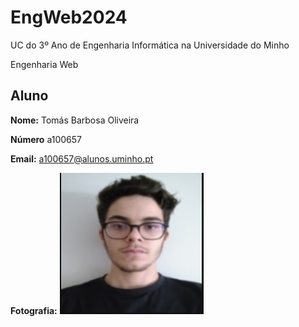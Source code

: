 # EngWeb2024

UC do 3º Ano de Engenharia Informática na Universidade do Minho

Engenharia Web

## Aluno

**Nome:** Tomás Barbosa Oliveira

**Número** a100657

**Email:** a100657@alunos.uminho.pt

**Fotografia:** ![Foto](foto.png)